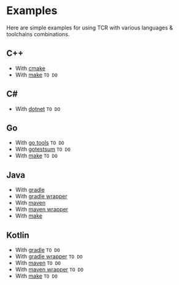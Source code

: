 # Examples

Here are simple examples for using TCR with various languages & toolchains combinations.

## C++

- With [cmake](cpp-cmake/README.md)
- With [make]() `TO DO`

## C#

- With [dotnet]() `TO DO`

## Go

- With [go tools]() `TO DO`
- With [gotestsum]() `TO DO`
- With [make]() `TO DO`

## Java

- With [gradle](java-gradle/README.md)
- With [gradle wrapper](java-gradle-wrapper/README.md)
- With [maven](java-maven/README.md)
- With [maven wrapper](java-maven-wrapper/README.md)
- With [make](java-make/README.md)

## Kotlin

- With [gradle]() `TO DO`
- With [gradle wrapper]() `TO DO`
- With [maven]() `TO DO`
- With [maven wrapper]() `TO DO`
- With [make]() `TO DO`
